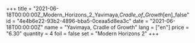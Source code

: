+++
title = "2021-06-18T00:00:00Z_Modern_Horizons_2_Yavimaya,_Cradle_of_Growth_[en]_false"
id = "4e4b6e22-93b2-4896-bba5-0ceaa5d8ea3c"
date = "2021-06-18T00:00:00Z"
name = "Yavimaya, Cradle of Growth"
lang = ["en"]
price = "6.30"
quantity = 4
foil = false
set = "Modern Horizons 2"
+++
